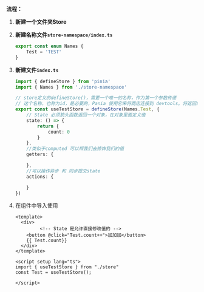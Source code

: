 **流程：**

1. **新建一个文件夹Store**

2. **新建名称文件`store-namespace/index.ts`**

   ```ts
   export const enum Names {
       Test = 'TEST'
   }
   ```

3. **新建文件`index.ts`**

   ```ts
   import { defineStore } from 'pinia'
   import { Names } from './store-namespace'
   
   // store定义的defineStore()，需要一个唯一的名称，作为第一个参数传递
   // 这个名称，也称为id，是必要的，Pania 使用它来将商店连接到 devtools。将返回的函数命名为use...是可组合项之间的约定，以使其使用习惯。
   export const useTestStore = defineStore(Names.Test, {
       // State 必须箭头函数返回一个对象，在对象里面定义值
       state: () => {
           return {
               count: 0
           }
       },
       //类似于computed 可以帮我们去修饰我们的值
       getters: {
   
       },
       //可以操作异步 和 同步提交state
       actions: {
   
       }
   })
   
   ```

3. 在组件中导入使用

   ```vue
   <template>
     <div>
    		<!-- State 是允许直接修改值的 -->   
       <button @click="Test.count++">加加加</button>
       {{ Test.count}}
     </div>
   </template>
   
   <script setup lang="ts">
   import { useTestStore } from "./store"
   const Test = useTestStore();
   
   </script>
   ```

   